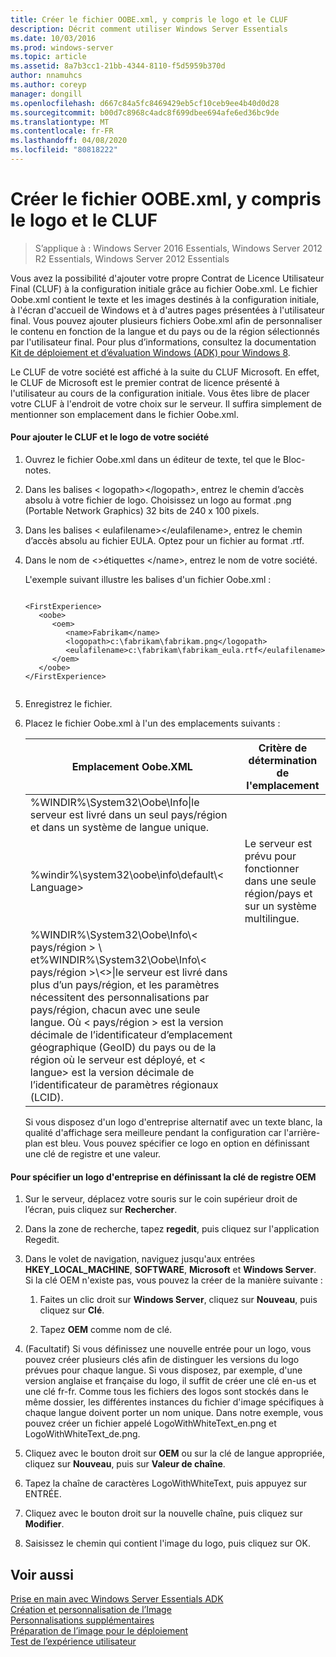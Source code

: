 ```yaml
---
title: Créer le fichier OOBE.xml, y compris le logo et le CLUF
description: Décrit comment utiliser Windows Server Essentials
ms.date: 10/03/2016
ms.prod: windows-server
ms.topic: article
ms.assetid: 8a7b3cc1-21bb-4344-8110-f5d5959b370d
author: nnamuhcs
ms.author: coreyp
manager: dongill
ms.openlocfilehash: d667c84a5fc8469429eb5cf10ceb9ee4b40d0d28
ms.sourcegitcommit: b00d7c8968c4adc8f699dbee694afe6ed36bc9de
ms.translationtype: MT
ms.contentlocale: fr-FR
ms.lasthandoff: 04/08/2020
ms.locfileid: "80818222"
---
```

# <a name="create-the-oobexml-file-including-logo-and-eula"></a>Créer le fichier OOBE.xml, y compris le logo et le CLUF

>S’applique à : Windows Server 2016 Essentials, Windows Server 2012 R2 Essentials, Windows Server 2012 Essentials

Vous avez la possibilité d'ajouter votre propre Contrat de Licence Utilisateur Final (CLUF) à la configuration initiale grâce au fichier Oobe.xml. Le fichier Oobe.xml contient le texte et les images destinés à la configuration initiale, à l'écran d'accueil de Windows et à d'autres pages présentées à l'utilisateur final. Vous pouvez ajouter plusieurs fichiers Oobe.xml afin de personnaliser le contenu en fonction de la langue et du pays ou de la région sélectionnés par l'utilisateur final. Pour plus d’informations, consultez la documentation [Kit de déploiement et d’évaluation Windows (ADK) pour Windows 8](https://go.microsoft.com/fwlink/?LinkId=248694).  
  
 Le CLUF de votre société est affiché à la suite du CLUF Microsoft. En effet, le CLUF de Microsoft est le premier contrat de licence présenté à l'utilisateur au cours de la configuration initiale. Vous êtes libre de placer votre CLUF à l'endroit de votre choix sur le serveur. Il suffira simplement de mentionner son emplacement dans le fichier Oobe.xml.  
  
#### <a name="to-add-your-company-eula-and-logo"></a>Pour ajouter le CLUF et le logo de votre société  
  
1. Ouvrez le fichier Oobe.xml dans un éditeur de texte, tel que le Bloc-notes.  
  
2. Dans les balises < logopath\></logopath\>, entrez le chemin d’accès absolu à votre fichier de logo. Choisissez un logo au format .png (Portable Network Graphics) 32 bits de 240 x 100 pixels.  
  
3. Dans les balises < eulafilename\></eulafilename\>, entrez le chemin d’accès absolu au fichier EULA. Optez pour un fichier au format .rtf.  
  
4. Dans le nom de <\>étiquettes </name\>, entrez le nom de votre société.  
  
    L'exemple suivant illustre les balises d'un fichier Oobe.xml :  
  
   ```  
  
   <FirstExperience>  
      <oobe>  
         <oem>  
            <name>Fabrikam</name>  
            <logopath>c:\fabrikam\fabrikam.png</logopath>  
            <eulafilename>c:\fabrikam\fabrikam_eula.rtf</eulafilename>  
         </oem>  
      </oobe>  
   </FirstExperience>  
  
   ```  
  
5. Enregistrez le fichier.  
  
6. Placez le fichier Oobe.xml à l'un des emplacements suivants :  
  
   |Emplacement Oobe.XML|Critère de détermination de l'emplacement|  
   |-----------------------|----------------------------------------|  
   |%WINDIR%\System32\Oobe\Info\|le serveur est livré dans un seul pays/région et dans un système de langue unique.|  
   |%windir%\system32\oobe\info\default\\< Language\>|Le serveur est prévu pour fonctionner dans une seule région/pays et sur un système multilingue.|  
   |%WINDIR%\System32\Oobe\Info\\< pays/région > \ et%WINDIR%\System32\Oobe\Info\\< pays/région >\\<\>\|le serveur est livré dans plus d’un pays/région, et les paramètres nécessitent des personnalisations par pays/région, chacun avec une seule langue. Où < pays/région > est la version décimale de l’identificateur d’emplacement géographique (GeoID) du pays ou de la région où le serveur est déployé, et < langue\> est la version décimale de l’identificateur de paramètres régionaux (LCID).|  
  
   Si vous disposez d'un logo d'entreprise alternatif avec un texte blanc, la qualité d'affichage sera meilleure pendant la configuration car l'arrière-plan est bleu.  Vous pouvez spécifier ce logo en option en définissant une clé de registre et une valeur.  
  
#### <a name="to-specify-a-company-logo-by-setting-the-oem-registry-key"></a>Pour spécifier un logo d'entreprise en définissant la clé de registre OEM  
  
1.  Sur le serveur, déplacez votre souris sur le coin supérieur droit de l’écran, puis cliquez sur **Rechercher**.  
  
2.  Dans la zone de recherche, tapez **regedit**, puis cliquez sur l'application Regedit.  
  
3.  Dans le volet de navigation, naviguez jusqu'aux entrées **HKEY_LOCAL_MACHINE**, **SOFTWARE**, **Microsoft** et **Windows Server**. Si la clé OEM n'existe pas, vous pouvez la créer de la manière suivante :  
  
    1.  Faites un clic droit sur **Windows Server**, cliquez sur **Nouveau**, puis cliquez sur **Clé**.  
  
    2.  Tapez **OEM** comme nom de clé.  
  
4.  (Facultatif) Si vous définissez une nouvelle entrée pour un logo, vous pouvez créer plusieurs clés afin de distinguer les versions du logo prévues pour chaque langue. Si vous disposez, par exemple, d'une version anglaise et française du logo, il suffit de créer une clé en-us et une clé fr-fr. Comme tous les fichiers des logos sont stockés dans le même dossier, les différentes instances du fichier d'image spécifiques à chaque langue doivent porter un nom unique. Dans notre exemple, vous pouvez créer un fichier appelé LogoWithWhiteText_en.png et LogoWithWhiteText_de.png.  
  
5.  Cliquez avec le bouton droit sur **OEM** ou sur la clé de langue appropriée, cliquez sur **Nouveau**, puis sur **Valeur de chaîne**.  
  
6.  Tapez la chaîne de caractères LogoWithWhiteText, puis appuyez sur ENTRÉE.  
  
7.  Cliquez avec le bouton droit sur la nouvelle chaîne, puis cliquez sur **Modifier**.  
  
8.  Saisissez le chemin qui contient l'image du logo, puis cliquez sur OK.  
  
## <a name="see-also"></a>Voir aussi  
 [Prise en main avec Windows Server Essentials ADK](Getting-Started-with-the-Windows-Server-Essentials-ADK.md)   
 [Création et personnalisation de l’Image](Creating-and-Customizing-the-Image.md)   
 [Personnalisations supplémentaires](Additional-Customizations.md)   
 [Préparation de l’image pour le déploiement](Preparing-the-Image-for-Deployment.md)   
 [Test de l’expérience utilisateur](Testing-the-Customer-Experience.md)